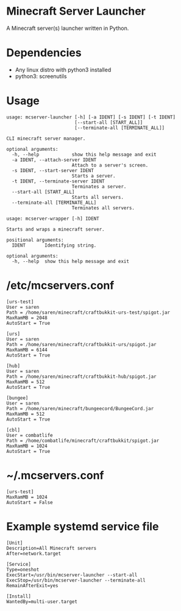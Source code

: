Minecraft Server Launcher
=========================

A Minecraft server(s) launcher written in Python.

Dependencies
=========================
- Any linux distro with python3 installed
- python3: screenutils

Usage
=========================
```
usage: mcserver-launcher [-h] [-a IDENT] [-s IDENT] [-t IDENT]
                         [--start-all [START_ALL]]
                         [--terminate-all [TERMINATE_ALL]]

CLI minecraft server manager.

optional arguments:
  -h, --help            show this help message and exit
  -a IDENT, --attach-server IDENT
                        Attach to a server's screen.
  -s IDENT, --start-server IDENT
                        Starts a server.
  -t IDENT, --terminate-server IDENT
                        Terminates a server.
  --start-all [START_ALL]
                        Starts all servers.
  --terminate-all [TERMINATE_ALL]
                        Terminates all servers.
```
```
usage: mcserver-wrapper [-h] IDENT

Starts and wraps a minecraft server.

positional arguments:
  IDENT       Identifying string.

optional arguments:
  -h, --help  show this help message and exit
```

/etc/mcservers.conf
=========================
```
[urs-test]
User = saren
Path = /home/saren/minecraft/craftbukkit-urs-test/spigot.jar
MaxRamMB = 2048
AutoStart = True

[urs]
User = saren
Path = /home/saren/minecraft/craftbukkit-urs/spigot.jar
MaxRamMB = 6144
AutoStart = True

[hub]
User = saren
Path = /home/saren/minecraft/craftbukkit-hub/spigot.jar
MaxRamMB = 512
AutoStart = True

[bungee]
User = saren
Path = /home/saren/minecraft/bungeecord/BungeeCord.jar
MaxRamMB = 512
AutoStart = True

[cbl]
User = combatlife
Path = /home/combatlife/minecraft/craftbukkit/spigot.jar
MaxRamMB = 1024
AutoStart = True
```

~/.mcservers.conf
=========================
```
[urs-test]
MaxRamMB = 1024
AutoStart = False
```

Example systemd service file
=========================
```
[Unit]
Description=All Minecraft servers
After=network.target

[Service]
Type=oneshot
ExecStart=/usr/bin/mcserver-launcher --start-all
ExecStop=/usr/bin/mcserver-launcher --terminate-all
RemainAfterExit=yes

[Install]
WantedBy=multi-user.target
```
